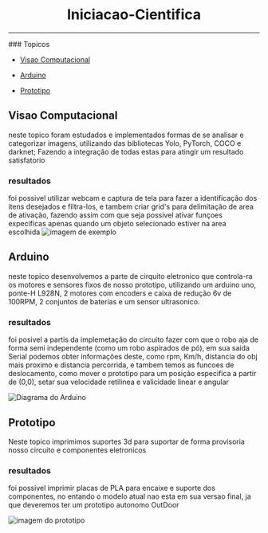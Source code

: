 <h1 align="center">Iniciacao-Cientifica</h1>
<hr>
### Topicos

- [Visao Computacional](#visao-computacional)

- [Arduino](#arduino)

- [Prototipo](#prototipo)

  
## Visao Computacional
neste topico foram estudados e implementados formas de se analisar e categorizar imagens, utilizando das bibliotecas Yolo, PyTorch, COCO e darknet; Fazendo a integração de todas estas para atingir um resultado satisfatorio
### resultados
  foi possivel utilizar webcam e captura de tela para fazer a identificação dos itens desejados e filtra-los, e tambem criar grid's para delimitação de area de ativação, fazendo assim com que seja possivel ativar funçoes expecificas apenas quando um objeto selecionado estiver na area escolhida
  ![imagem de exemplo](https://github.com/LorenzoBertozzi/Iniciacao-Cientifica/blob/main/motion/capturas%20de%20tela/Captura%20de%20tela%202024-06-18%20105851.png)

## Arduino
neste topico desenvolvemos a parte de cirquito eletronico que controla-ra os motores e sensores fixos de nosso prototipo, utilizando um arduino uno, ponte-H L928N, 2 motores com encoders e caixa de redução 6v de 100RPM, 2 conjuntos de baterias e um sensor ultrasonico.
### resultados
  foi posivel a partis da implemetação do circuito fazer com que o robo aja de forma semi independente (como um robo aspirados de pó), em sua saida Serial podemos obter informações deste, como rpm, Km/h, distancia do obj mais proximo e distancia percorrida, e tambem temos as funcoes de deslocamento, como mover o prototipo para um posição especifica a partir de (0,0), setar sua velocidade retilinea e valicidade linear e angular

  ![Diagrama do Arduino]([https://drive.google.com/file/d/1wYGaLTxEi1FIGiTfjueYzyazVasNY6ay/view?usp=sharing](https://github.com/LorenzoBertozzi/Iniciacao-Cientifica/blob/main/Diagrama-Do-Circuito.png))

## Prototipo
Neste topico imprimimos suportes 3d para suportar de forma provisoria nosso circuito e componentes eletronicos
### resultados 
  foi possivel imprimir placas de PLA para encaixe e suporte dos componentes, no entando o modelo atual nao esta em sua versao final, ja que deveremos ter um prototipo autonomo OutDoor

  ![imagem do prototipo](https://github.com/LorenzoBertozzi/Iniciacao-Cientifica/blob/main/prototipo/capturas%20do%20projeto/Captura%20de%20tela%202024-06-04%20152506.png?raw=true)
